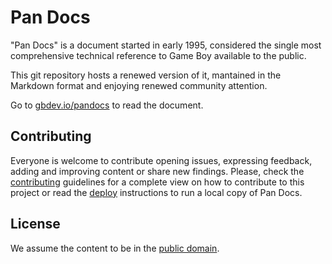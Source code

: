 # Pan Docs

"Pan Docs" is a document started in early 1995, considered the single most comprehensive technical reference to Game Boy available to the public.

This git repository hosts a renewed version of it, mantained in the Markdown format and enjoying renewed community attention.

Go to [gbdev.io/pandocs](https://gbdev.io/pandocs) to read the document.

## Contributing 

Everyone is welcome to contribute opening issues, expressing feedback, adding and improving content or share new findings. Please, check the [contributing](CONTRIBUTING.md) guidelines for a complete view on how to contribute to this project or read the [deploy](DEPLOY.md) instructions to run a local copy of Pan Docs.

## License

We assume the content to be in the [public domain](LICENSE).
